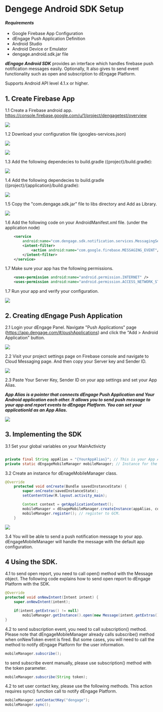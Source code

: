 # Dengege Android SDK Setup

#### *Requirements*

* Google Firebase App Configuration
* dEngage Push Application Definition
* Android Studio
* Android Device or Emulator
* dengage.android.sdk.jar file

***dEngage Android SDK*** provides an interface which handles firebase push notification messages easily. Optionally, It also gives to send event functionality such as open and subscription to dEngage Platform.

Supports Android API level 4.1.x or higher.

## 1. Create Firebase App

1.1 Create a Firebase android app. https://console.firebase.google.com/u/1/project/dengagetest/overview

![](./images/create-firebase-app.png)

1.2 Download your configuration file (googles-services.json)

![](./images/download-your-configuration.png)

![](./images/download-your-configuration-2.png)

1.3 Add the following dependecies to build.gradle  ({project}/build.gradle):

![](./images/add-dependicies-1.png)

1.4 Add the following dependecies to build.gradle  ({project}/{application}/build.gradle):

![](./images/add-dependicies-2.png)

1.5 Copy the "com.dengage.sdk.jar" file to libs directory and Add as Library.

![](./images/copy-sdk-to-libs-dir.png) 

1.6 Add the following code on your AndroidManifest.xml file. (under the application node)

```xml
    <service
        android:name="com.dengage.sdk.notification.services.MessagingService">
        <intent-filter>
            <action android:name="com.google.firebase.MESSAGING_EVENT"/>
        </intent-filter>
    </service>
```

1.7 Make sure your app has the following permissions.

```xml
    <uses-permission android:name="android.permission.INTERNET" />
    <uses-permission android:name="android.permission.ACCESS_NETWORK_STATE" />
```

1.7 Run your app and verify your configuration.

![](./images/run-app-and-verify.png) 

## 2. Creating dEngage Push Application

2.1 Login your dEngage Panel. Navigate "Push Applications" page (https://app.dengage.com/#/pushApplications) and click the "Add > Android Application" button.

![](./images/login-and-set-app.png)

2.2 Visit your project settings page on Firebase console and navigate to Cloud Messaging page. And then copy your Server key and Sender ID.

![](./images/copy-server-key-and-id.png)

2.3 Paste Your Server Key, Sender ID on your app settings and set your App Alias.
 
***App Alias is a pointer that connects dEngage Push Application and Your Android application each other. It allows you to send push message to your app and report events to dEngage Platform. You can set your applicationId as an App Alias.***

![](./images/app-alias-definition.png)


## 3. Implementing the SDK

3.1 Set your global variables on your MainActivicty

```java

private final String appAlias = "{YourAppAlias}"; // This is your App Alias which you set on dEngage Push Application settings page.
private static dEngageMobileManager mobileManager; // Instance for the dEngageMobileManager class. So you can access the variable globally.

```

3.2 Create an instance for dEnageMobileManager class.

```java
@Override
    protected void onCreate(Bundle savedInstanceState) {
        super.onCreate(savedInstanceState);
        setContentView(R.layout.activity_main);

        Context context = getApplicationContext();
        mobileManager = dEnageMobileManager.createInstance(appAlias, context);
        mobileManager.register(); // register to GCM.
    }
```

![](./images/implement-the-code.png)


3.4 You will be able to send a push notification message to your app. dEngageMobileManager will handle the message with the default app configuration.

## 4 Using the SDK.

4.1 to send open report, you need to call open() method with the Message object. The following code explains how to send open report to dEngage Platform with the SDK.

```java
@Override
protected void onNewIntent(Intent intent) {
    super.onNewIntent(intent);

    if(intent.getExtras() != null)
        mobileManager.getInstance().open(new Message(intent.getExtras()));
}
```


4.2 to send subscription event, you need to call subscription() method. Please note that dEngageMobileManager already calls subscribe() method when onNewToken event is fired. But some cases, you will need to call the method to notify dEngage Platform for the user information.

```java
mobileManager.subscribe();
```

to send subscribe event manually, please use subscription() method with the token parameter. 

```java
mobileManager.subscribe(String token);
```


4.2 to set user contact key, please use the following methods. This action requires sync() function call to notify dEngage Platform.

```java
mobileManager.setContactKey("dengage");
mobileManager.sync();
```